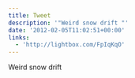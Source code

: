 ```yaml
---
title: Tweet
description: '"Weird snow drift "'
date: '2012-02-05T11:02:51+00:00'
links:
  - 'http://lightbox.com/FpIqKqO'
---
```

Weird snow drift 
